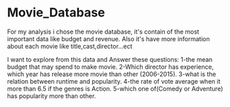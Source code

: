 # Movie_Database
For my analysis i chose the movie database, it's contain of the most important data like budget and revenue. Also it's have more information about each movie like title,cast,director...ect

I want to explore from this data and Answer these questions:
1-the mean budget that may spend to make movie.
2-Which director has experience, which year has release more movie than other (2006-2015).
3-what is the relation between runtime and popularity.
4-the rate of vote average when it more than 6.5 if the genres is Action.
5-which one of(Comedy or Adventure) has popularity more than other.
